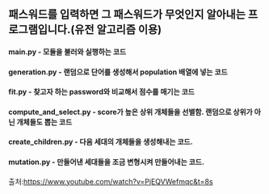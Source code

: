 ## 패스워드를 입력하면 그 패스워드가 무엇인지 알아내는 프로그램입니다.(유전 알고리즘 이용)



#### main.py - 모듈을 불러와 실행하는 코드

#### generation.py - 랜덤으로 단어를 생성해서 population 배열에 넣는 코드

#### fit.py - 찾고자 하는 password와 비교해서 점수를 매기는 코드

#### compute_and_select.py - score가 높은 상위 개체들을 선별함. 랜덤으로 상위가 아닌 개체들도 뽑는 코드

#### create_children.py - 다음 세대의 개체들을 생성해내는 코드.

#### mutation.py - 만들어낸 세대들을 조금 변형시켜 만들어내는 코드.



출처:https://www.youtube.com/watch?v=PjEQVWefmqc&t=8s
